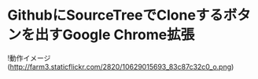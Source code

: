 GithubにSourceTreeでCloneするボタンを出すGoogle Chrome拡張
========================================

!動作イメージ(http://farm3.staticflickr.com/2820/10629015693_83c87c32c0_o.png)

